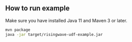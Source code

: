 ## How to run example

Make sure you have installed Java 11 and Maven 3 or later.

```sh
mvn package
java -jar target/risingwave-udf-example.jar
```

